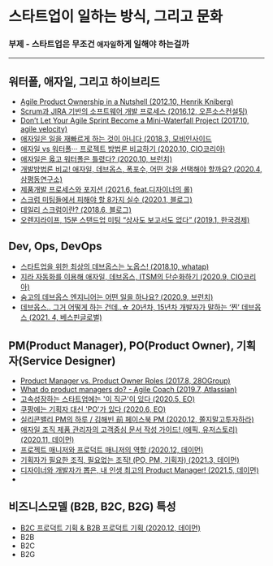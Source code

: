 # 스타트업이 일하는 방식, 그리고 문화

### 부제 - 스타트업은 무조건 `애자일`하게 일해야 하는걸까
------

## 워터폴, 애자일, 그리고 하이브리드

  - [Agile Product Ownership in a Nutshell (2012.10, Henrik Kniberg)](https://youtu.be/502ILHjX9EE)
  - [Scrum과 JIRA 기반의 소프트웨어 개발 프로세스 (2016.12, 오픈소스컨설팅)](https://youtu.be/YlZ-NtEIsP8)
  - [Don’t Let Your Agile Sprint Become a Mini-Waterfall Project (2017.10, agile velocity)](https://youtu.be/_q73fGghuWU)
  - [애자일은 일을 재빠르게 하는 것이 아니다 (2018.3, 모비인사이드](https://www.mobiinside.co.kr/2018/03/14/siliconvalley-agile/)
  - [애자일 vs 워터폴··· 프로젝트 방법론 비교하기 (2020.10, CIO코리아)](https://www.ciokorea.com/news/166830)
  - [애자일은 옳고 워터폴은 틀렸다? (2020.10, 브런치)](https://brunch.co.kr/@aykim13/42)
  - [개발방법론 비교! 애자일, 데브옵스, 폭포수, 어떤 것을 선택해야 할까요? (2020.4, 삼평동연구소)](https://youtu.be/7KadB1ZUeMk)
  - [제품개발 프로세스와 포지션 (2021.6, feat.디자이너의 롤)](https://mesign.tistory.com/18)
  - [스크럼 미팅들에서 피해야 할 8가지 실수 (2020.1, 블로그)](https://m.blog.naver.com/genycho/221779820671)
  - [데일리 스크럼이란? (2018.6, 블로그)](https://gmlwjd9405.github.io/2018/06/01/agile-dailyscrum.html)
  - [오렌지라이프, 15분 스탠드업 미팅 “상사도 보고서도 없다” (2019.1, 한국경제)](https://magazine.hankyung.com/business/article/201901217000b)

## Dev, Ops, DevOps

  - [스타트업을 위한 최상의 데브옵스는 노옵스! (2018.10, whatap)](https://www.whatap.io/ko/blog/4/)
  - [지라 자동화를 이용해 애자일, 데브옵스, ITSM의 단순화하기 (2020.9, CIO코리아)](https://www.ciokorea.com/news/164470)
  - [숨고의 데브옵스 엔지니어는 어떤 일을 하나요? (2020.9, 브런치)](https://brunch.co.kr/@soomgo/1401)
  - [데브옵스.. 그거 어떻게 하는 건데..☆ 20년차, 15년차 개발자가 말하는 ‘찐’ 데브옵스 (2021. 4, 베스핀글로벌)](https://youtu.be/cp-oc0dcU7A)


## PM(Product Manager), PO(Product Owner), 기획자(Service Designer)

  - [Product Manager vs. Product Owner Roles (2017.8, 28OGroup)](https://youtu.be/qLYzXPE0NWk)
  - [What do product managers do? - Agile Coach (2019.7, Atlassian)](https://youtu.be/yUOC-Y0f5ZQ)
  - [고속성장하는 스타트업에는 '이 직군'이 있다 (2020.5, EO)](https://youtu.be/OYne2pe0wWk)
  - [쿠팡에는 기획자 대신 'PO'가 있다 (2020.6, EO)](https://youtu.be/9O-2atd5ZFg)
  - [실리콘밸리 PM의 하루 / 김해빈 前 페이스북 PM (2020.12, 쫄지말고투자하라)](https://youtu.be/3dppBmTVRvA)
  - [애자일 조직 제품 관리자의 고객중심 문서 작성 가이드! (에픽, 유저스토리) (2020.11, 데이먼)](https://youtu.be/Z6tgjS3cMcA)
  - [프로젝트 매니저와 프로덕트 매니저의 역할 (2020.12, 데이먼)](https://youtu.be/pSwnHgh1NzI)
  - [기획자가 필요한 조직, 필요없는 조직! (PO, PM, 기획자) (2021.3, 데이먼)](https://youtu.be/30Ej_bF4Tu4)
  - [디자이너와 개발자가 뽑은, 내 인생 최고의 Product Manager! (2021.5, 데이먼)](https://youtu.be/U3JhQlTFxWw)
  - 

## 비즈니스모델 (B2B, B2C, B2G) 특성

  - [B2C 프로덕트 기획 & B2B 프로덕트 기획 (2020.12, 데이먼)](https://youtu.be/KTGHPAe26CI)
  - B2B
  - B2C
  - B2G
